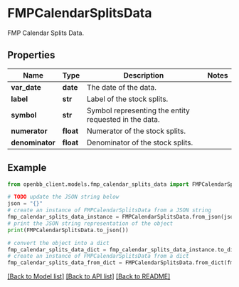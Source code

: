 # FMPCalendarSplitsData

FMP Calendar Splits Data.

## Properties

Name | Type | Description | Notes
------------ | ------------- | ------------- | -------------
**var_date** | **date** | The date of the data. | 
**label** | **str** | Label of the stock splits. | 
**symbol** | **str** | Symbol representing the entity requested in the data. | 
**numerator** | **float** | Numerator of the stock splits. | 
**denominator** | **float** | Denominator of the stock splits. | 

## Example

```python
from openbb_client.models.fmp_calendar_splits_data import FMPCalendarSplitsData

# TODO update the JSON string below
json = "{}"
# create an instance of FMPCalendarSplitsData from a JSON string
fmp_calendar_splits_data_instance = FMPCalendarSplitsData.from_json(json)
# print the JSON string representation of the object
print(FMPCalendarSplitsData.to_json())

# convert the object into a dict
fmp_calendar_splits_data_dict = fmp_calendar_splits_data_instance.to_dict()
# create an instance of FMPCalendarSplitsData from a dict
fmp_calendar_splits_data_from_dict = FMPCalendarSplitsData.from_dict(fmp_calendar_splits_data_dict)
```
[[Back to Model list]](../README.md#documentation-for-models) [[Back to API list]](../README.md#documentation-for-api-endpoints) [[Back to README]](../README.md)


